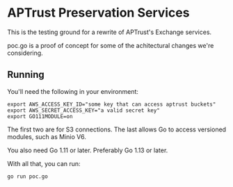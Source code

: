 # APTrust Preservation Services

This is the testing ground for a rewrite of APTrust's Exchange services.

poc.go is a proof of concept for some of the achitectural changes we're
considering.

## Running

You'll need the following in your environment:

```
export AWS_ACCESS_KEY_ID="some key that can access aptrust buckets"
export AWS_SECRET_ACCESS_KEY="a valid secret key"
export GO111MODULE=on
```

The first two are for S3 connections. The last allows Go to access versioned
modules, such as Minio V6.

You also need Go 1.11 or later. Preferably Go 1.13 or later.

With all that, you can run:

`go run poc.go`
